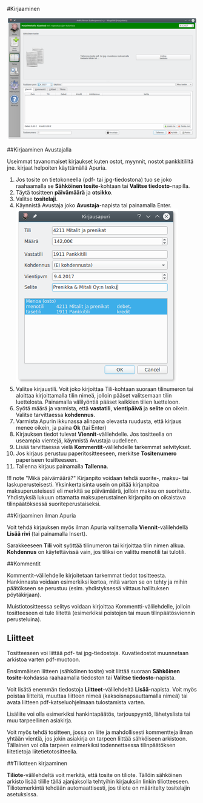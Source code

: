 #Kirjaaminen

![](ruutu/kirjaus0.png)


##Kirjaaminen Avustajalla

Useimmat tavanomaiset kirjaukset kuten ostot, myynnit, nostot pankkitililtä jne. kirjaat helpoiten käyttämällä Apuria.

1. Jos tosite on tietokoneella (pdf- tai jpg-tiedostona) tuo se joko raahaamalla se **Sähköinen tosite**-kohtaan tai **Valitse tiedosto**-napilla.
2. Täytä tositteen **päivämäärä** ja **otsikko**.
3. Valitse **tositelaji**.
4. Käynnistä Avustaja joko **Avustaja**-napista tai painamalla Enter.
![](ruutu/kirjaus1.png)
5. Valitse kirjaustili. Voit joko kirjoittaa Tili-kohtaan suoraan tilinumeron tai aloittaa kirjoittamalla tilin nimeä, jolloin pääset valitsemaan tilin luettelosta. Painamalla välilyöntiä pääset kaikkien tilien luetteloon.
6. Syötä määrä ja varmista, että **vastatili**, **vientipäivä** ja **selite** on oikein. Valitse tarvittaessa **kohdennus**.
7. Varmista Apurin ikkunassa alinpana olevasta ruudusta, että kirjaus menee oikein, ja paina **Ok** (tai Enter)
8. Kirjauksen tiedot tulevat **Viennit**-välilehdelle. Jos tositteella on useampia vientejä, käynnistä Avustaja uudelleen.
9. Lisää tarvittaessa vielä **Kommentit**-välilehdelle tarkemmat selvitykset.
10. Jos kirjaus perustuu paperitositteeseen, merkitse **Tositenumero** paperiseen tositteeseen.
11. Tallenna kirjaus painamalla **Tallenna**.

!!! note "Mikä päivämäärä?"
    Kirjanpito voidaan tehdä suorite-, maksu- tai laskuperusteisesti.
    Yksinkertaisinta usein on pitää kirjanpitoa maksuperusteisesti eli merkitä se päivämäärä, jolloin maksu on suoritettu. Yhdistyksiä lukuun ottamatta maksuperustainen kirjanpito on oikaistava tilinpäätöksessä suoriteperustaiseksi.

##Kirjaaminen ilman Apuria

Voit tehdä kirjauksen myös ilman Apuria valitsemalla **Viennit**-välilehdellä **Lisää rivi** (tai painamalla Insert).

Sarakkeeseen **Tili** voit syöttää tilinumeron tai kirjoittaa tilin nimen alkua. **Kohdennus** on käytettävissä vain, jos tiliksi on valittu menotili tai tulotili.

##Kommentit

Kommentit-välilehdelle kirjoitetaan tarkemmat tiedot tositteesta. Hankinnasta voidaan esimerkiksi kertoa, mitä varten se on tehty ja mihin päätökseen se perustuu (esim. yhdistyksessä viittaus hallituksen pöytäkirjaan).

Muistiotositteessa selitys voidaan kirjoittaa Kommentti-välilehdelle, jolloin tositteeseen ei tule liitettä (esimerkiksi poistojen tai muun tilinpäätösviennin perusteluina).

## Liitteet

Tositteeseen voi liittää pdf- tai jpg-tiedostoja. Kuvatiedostot muunnetaan arkistoa varten pdf-muotoon.

Ensimmäisen liitteen (sähköinen tosite) voit liittää suoraan **Sähköinen tosite**-kohdassa raahaamalla tiedoston tai **Valitse tiedosto**-napista.

Voit lisätä enemmän tiedostoja **Liitteet**-välilehdeltä **Lisää**-napista. Voit myös poistaa liitteitä, muuttaa liitteen nimeä (kaksoisnapsauttamalla nimeä) tai avata liitteen pdf-katseluohjelmaan tulostamista varten.

Lisäliite voi olla esimerkiksi hankintapäätös, tarjouspyyntö, lähetyslista tai muu tarpeellinen asiakirja.

Voit myös tehdä tositteen, jossa on liite ja mahdollisesti kommentteja ilman yhtään vientiä, jos jokin asiakirja on tarpeen liittää sähköiseen arkistoon. Tällainen voi olla tarpeen esimerkiksi todennettaessa tilinpäätöksen liitetietoja liitetietotositteella.

##Tiliotteen kirjaaminen

**Tiliote**-välilehdeltä voit merkitä, että tosite on tiliote. Tällöin sähköinen arkisto lisää tilille tällä ajanjaksolla tehtyihin kirjauksiin linkin tiliotteeseen. Tiliotemerkintä tehdään automaattisesti, jos tiliote on määritelty tositelajin asetuksissa.
